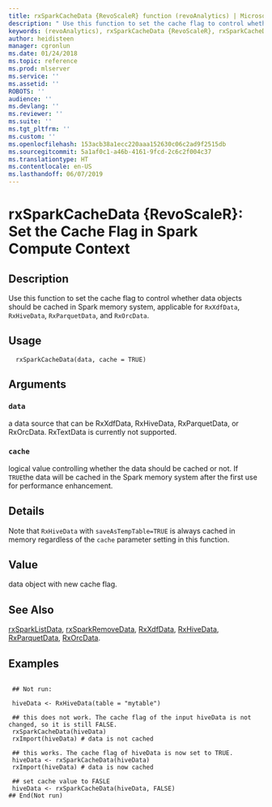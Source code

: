 ```yaml
---
title: rxSparkCacheData {RevoScaleR} function (revoAnalytics) | Microsoft Docs
description: " Use this function to set the cache flag to control whether data objects should be cached in Spark memory system, applicable for RxXdfData, RxHiveData, RxParquetData, and RxOrcData.  "
keywords: (revoAnalytics), rxSparkCacheData {RevoScaleR}, rxSparkCacheData
author: heidisteen
manager: cgronlun
ms.date: 01/24/2018
ms.topic: reference
ms.prod: mlserver
ms.service: ''
ms.assetid: ''
ROBOTS: ''
audience: ''
ms.devlang: ''
ms.reviewer: ''
ms.suite: ''
ms.tgt_pltfrm: ''
ms.custom: ''
ms.openlocfilehash: 153acb38a1ecc220aaa152630c06c2ad9f2515db
ms.sourcegitcommit: 5a1af0c1-a46b-4161-9fcd-2c6c2f004c37
ms.translationtype: HT
ms.contentlocale: en-US
ms.lasthandoff: 06/07/2019
---
```

 # <a name="rxsparkcachedata-revoscaler--set-the-cache-flag-in-spark-compute-context"></a>rxSparkCacheData {RevoScaleR}:  Set the Cache Flag in Spark Compute Context  

 ## <a name="description"></a>Description

Use this function to set the cache flag to control whether data objects should be cached in Spark memory system, applicable for `RxXdfData`, `RxHiveData`, `RxParquetData`, and `RxOrcData`. 



 ## <a name="usage"></a>Usage

```   
  rxSparkCacheData(data, cache = TRUE)

```


 ## <a name="arguments"></a>Arguments



 ### `data`
 a data source that can be RxXdfData, RxHiveData, RxParquetData, or RxOrcData. RxTextData is currently not supported. 


 ### `cache`
 logical value controlling whether the data should be cached or not. If `TRUE`the data will be cached in the Spark memory system after the first use for performance enhancement. 




 ## <a name="details"></a>Details

Note that `RxHiveData` with `saveAsTempTable=TRUE` is always cached in memory regardless of the `cache` parameter setting in this function.


 ## <a name="value"></a>Value

data object with new cache flag. 


 ## <a name="see-also"></a>See Also

[rxSparkListData](rxSparkDataOps.md), [rxSparkRemoveData](rxSparkDataOps.md), [RxXdfData](RxXdfData.md), [RxHiveData](RxSparkData.md), [RxParquetData](RxSparkData.md), [RxOrcData](RxSparkData.md).

 ## <a name="examples"></a>Examples

 ```

  ## Not run:

  hiveData <- RxHiveData(table = "mytable")

  ## this does not work. The cache flag of the input hiveData is not changed, so it is still FALSE.
  rxSparkCacheData(hiveData)
  rxImport(hiveData) # data is not cached

  ## this works. The cache flag of hiveData is now set to TRUE.
  hiveData <- rxSparkCacheData(hiveData)  
  rxImport(hiveData) # data is now cached

  ## set cache value to FASLE
  hiveData <- rxSparkCacheData(hiveData, FALSE)
 ## End(Not run) 
```


